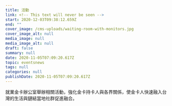 ```yaml
---
title: 活動
link: <!-- This text will never be seen -->
start: 2020-12-03T09:38:12.659Z
end: ""
cover_image: /cms-uploads/waiting-room-with-monitors.jpg
cover_image_alt: null
media_image: null
media_image_alt: null
draft: false
summary: null
date: 2020-11-05T07:09:20.617Z
topic: eventsnews
tags: null
categories: null
publishDate: 2020-11-05T07:09:20.617Z
---
```

就業金卡辦公室舉辦相關活動，強化金卡持卡人與各界關係，使金卡人快速融入台灣的生活與鏈結當地社群促進融合。
